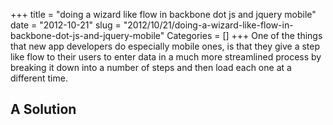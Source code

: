 +++
title = "doing a wizard like flow in backbone dot js and jquery mobile"
date = "2012-10-21"
slug = "2012/10/21/doing-a-wizard-like-flow-in-backbone-dot-js-and-jquery-mobile"
Categories = []
+++
One of the things that new app developers do especially mobile ones, is that they give a step like flow to their users to enter data in a much more streamlined process by breaking it down into a number of steps and then load each one at a different time.

<!--more-->

A Solution
----------
<script src="https://gist.github.com/3927260.js?file=WizardBackbone.js"></script>
